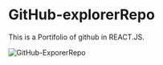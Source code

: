# GitHub-explorerRepo
This is a  Portifolio of github in REACT.JS.

![GitHub-ExporerRepo](https://user-images.githubusercontent.com/74741895/109809497-1d1d3200-7c07-11eb-8f88-3aa99e15238c.gif)


